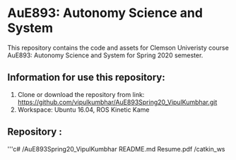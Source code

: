# AuE893: Autonomy Science and System

This repository contains the code and assets for Clemson Univeristy course AuE893: Autonomy Science and System for Spring 2020 semester. 

## Information for use this repository:
1) Clone or download the repository from link: https://github.com/vipulkumbhar/AuE893Spring20_VipulKumbhar.git
2) Workspace: Ubuntu 16.04, ROS Kinetic Kame

## Repository :
'''c#
/AuE893Spring20_VipulKumbhar
  README.md
  Resume.pdf
  /catkin_ws

